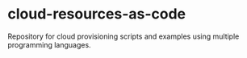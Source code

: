 # cloud-resources-as-code
Repository for cloud provisioning scripts and examples using multiple programming languages.
